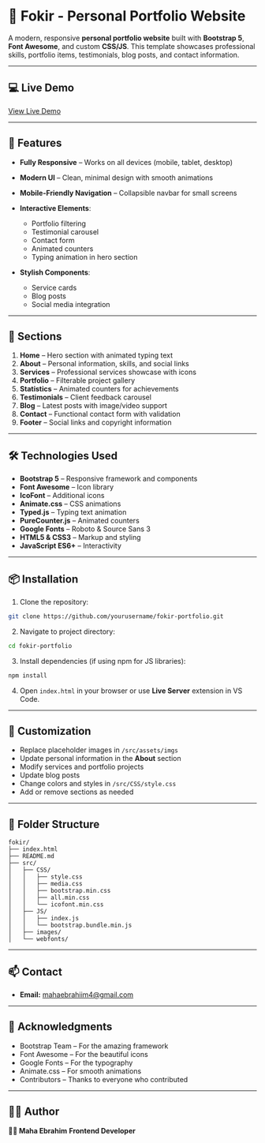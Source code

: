 # 🎨 Fokir - Personal Portfolio Website

A modern, responsive **personal portfolio website** built with **Bootstrap 5**, **Font Awesome**, and custom **CSS/JS**. This template showcases professional skills, portfolio items, testimonials, blog posts, and contact information.

---

## 💻 Live Demo

[View Live Demo](https://fokir-sable.vercel.app/)

---

## 🚀 Features

- **Fully Responsive** – Works on all devices (mobile, tablet, desktop)

- **Modern UI** – Clean, minimal design with smooth animations

- **Mobile-Friendly Navigation** – Collapsible navbar for small screens

- **Interactive Elements**:

  - Portfolio filtering
  - Testimonial carousel
  - Contact form
  - Animated counters
  - Typing animation in hero section

- **Stylish Components**:

  - Service cards
  - Blog posts
  - Social media integration

---

## 🌈 Sections

1. **Home** – Hero section with animated typing text
2. **About** – Personal information, skills, and social links
3. **Services** – Professional services showcase with icons
4. **Portfolio** – Filterable project gallery
5. **Statistics** – Animated counters for achievements
6. **Testimonials** – Client feedback carousel
7. **Blog** – Latest posts with image/video support
8. **Contact** – Functional contact form with validation
9. **Footer** – Social links and copyright information

---

## 🛠 Technologies Used

- **Bootstrap 5** – Responsive framework and components
- **Font Awesome** – Icon library
- **IcoFont** – Additional icons
- **Animate.css** – CSS animations
- **Typed.js** – Typing text animation
- **PureCounter.js** – Animated counters
- **Google Fonts** – Roboto & Source Sans 3
- **HTML5 & CSS3** – Markup and styling
- **JavaScript ES6+** – Interactivity

---

## 📦 Installation

1. Clone the repository:

```bash
git clone https://github.com/yourusername/fokir-portfolio.git
```

2. Navigate to project directory:

```bash
cd fokir-portfolio
```

3. Install dependencies (if using npm for JS libraries):

```bash
npm install
```

4. Open `index.html` in your browser or use **Live Server** extension in VS Code.

---

## 🎨 Customization

- Replace placeholder images in `/src/assets/imgs`
- Update personal information in the **About** section
- Modify services and portfolio projects
- Update blog posts
- Change colors and styles in `/src/CSS/style.css`
- Add or remove sections as needed

---

## 📂 Folder Structure

```
fokir/
├── index.html
├── README.md
├── src/
│   ├── CSS/
│   │   ├── style.css
│   │   ├── media.css
│   │   ├── bootstrap.min.css
│   │   ├── all.min.css
│   │   └── icofont.min.css
│   ├── JS/
│   │   ├── index.js
│   │   └── bootstrap.bundle.min.js
│   ├── images/
│   └── webfonts/
```

---

## 📫 Contact

- **Email:** [mahaebrahiim4@gmail.com](mailto:mahaebrahiim4@gmail.com)

---

## 🙏 Acknowledgments

- Bootstrap Team – For the amazing framework
- Font Awesome – For the beautiful icons
- Google Fonts – For the typography
- Animate.css – For smooth animations
- Contributors – Thanks to everyone who contributed

---

## 🙋‍♀️ Author

**👩‍💻 Maha Ebrahim**
**Frontend Developer**
